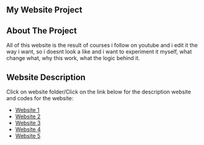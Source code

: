 ## My Website Project

## About The Project
All of this website is the result of courses i follow on youtube and i edit it the way i want, so i doesnt look a like and i want to experiment it myself, what change what, why this work, what the logic behind it.

## Website Description
Click on website folder/Click on the link below for the description website and codes for the website:
* [Website 1](https://github.com/pinje0/website-projects/tree/main/website-1)
* [Website 2](https://github.com/pinje0/website-projects/tree/main/website-2)
* [Website 3](https://github.com/pinje0/website-projects/tree/main/website-3)
* [Website 4](https://github.com/pinje0/website-projects/tree/main/website-4)
* [Website 5](https://shields.io)
